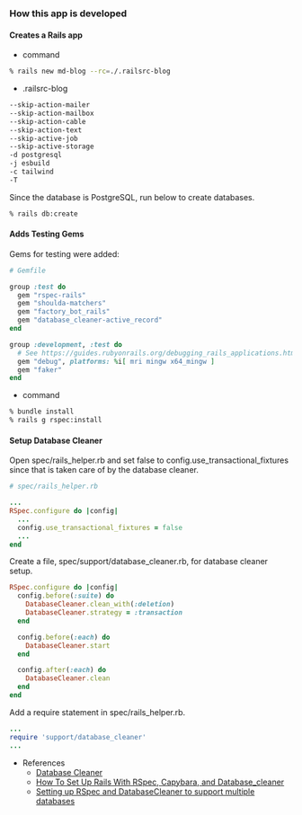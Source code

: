### How this app is developed

#### Creates a Rails app

- command
```bash
% rails new md-blog --rc=./.railsrc-blog
```
- .railsrc-blog
```bash
--skip-action-mailer
--skip-action-mailbox
--skip-action-cable
--skip-action-text
--skip-active-job
--skip-active-storage
-d postgresql
-j esbuild
-c tailwind
-T
```

Since the database is PostgreSQL, run below to create databases.
```bash
% rails db:create
```

#### Adds Testing Gems

Gems for testing were added:

```ruby
# Gemfile

group :test do
  gem "rspec-rails"
  gem "shoulda-matchers"
  gem "factory_bot_rails"
  gem "database_cleaner-active_record"
end

group :development, :test do
  # See https://guides.rubyonrails.org/debugging_rails_applications.html#debugging-with-the-debug-gem
  gem "debug", platforms: %i[ mri mingw x64_mingw ]
  gem "faker"
end
```

- command

```bash
% bundle install
% rails g rspec:install
```

#### Setup Database Cleaner

Open spec/rails_helper.rb and set false to config.use_transactional_fixtures
since that is taken care of by the database cleaner.

```ruby
# spec/rails_helper.rb

...
RSpec.configure do |config|
  ...
  config.use_transactional_fixtures = false
  ...
end
```

Create a file, spec/support/database_cleaner.rb, for database cleaner setup.
```ruby
RSpec.configure do |config|
  config.before(:suite) do
    DatabaseCleaner.clean_with(:deletion)
    DatabaseCleaner.strategy = :transaction
  end

  config.before(:each) do
    DatabaseCleaner.start
  end

  config.after(:each) do
    DatabaseCleaner.clean
  end
end
```

Add a require statement in spec/rails_helper.rb.
```ruby
...
require 'support/database_cleaner'
...
```

- References
  - [Database Cleaner](https://github.com/DatabaseCleaner/database_cleaner/blob/main/README.markdown)
  - [How To Set Up Rails With RSpec, Capybara, and Database_cleaner](https://betterprogramming.pub/how-to-set-up-rails-with-rspec-capybara-and-database-cleaner-aacb000070ef)
  - [Setting up RSpec and DatabaseCleaner to support multiple databases](https://medium.com/productboard-engineering/setting-up-rspec-and-databasecleaner-to-support-multiple-databases-c42bfe251112)
